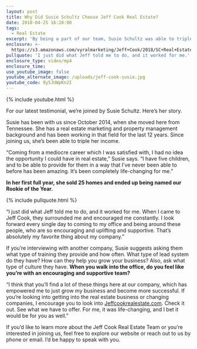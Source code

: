 ```yaml
---
layout: post
title: Why Did Susie Schultz Choose Jeff Cook Real Estate?
date: 2018-04-25 16:28:00
tags:
  - Real Estate
excerpt: 'By being a part of our team, Susie Schultz was able to triple her income.'
enclosure: >-
  https://s3.amazonaws.com/vyralmarketing/Jeff+Cook/2018/SC+Real+Estate+Agent-+Why+Did+Susie+Schultz+Choose+Jeff+Cook+Real+Estate%253F.mp4
pullquote: 'I just did what Jeff told me to do, and it worked for me.'
enclosure_type: video/mp4
enclosure_time:
use_youtube_image: false
youtube_alternate_image: /uploads/jeff-cook-susie.jpg
youtube_code: 9y5JUWpKn2I
---
```


{% include youtube.html %}

For our latest testimonial, we’re joined by Susie Schultz. Here’s her story.

Susie has been with us since October 2014, when she moved here from Tennessee. She has a real estate marketing and property management background and has been working in that field for the last 12 years. Since joining us, she’s been able to triple her income.

“Coming from a mediocre career which I was satisfied with, I had no idea the opportunity I could have in real estate,” Susie says. “I have five children, and to be able to provide for them in a way that I’ve never been able to before has been amazing. It’s been completely life-changing for me.”

**In her first full year, she sold 25 homes and ended up being named our Rookie of the Year.**

{% include pullquote.html %}

“I just did what Jeff told me to do, and it worked for me. When I came to Jeff Cook, they surrounded me and encouraged me constantly. I look forward every single day to coming to my office and being around these people, who are so encouraging and uplifting and supportive. That’s absolutely my favorite thing about my company.”

If you’re interviewing with another company, Susie suggests asking them what type of training they provide and how often. What type of lead system do they have? How can they help you grow your business? Also, ask what type of culture they have. **When you walk into the office, do you feel like you’re with an encouraging and supportive team?**

“I think that you’ll find a lot of these things here at our company, which has empowered me to just grow my business and become more successful. If you’re looking into getting into the real estate business or changing companies, I encourage you to look into [Jeffcookrealestate.com](http://www.Jeffcookrealestate.com). Check it out. See what we have to offer. For me, it was life-changing, and I bet it would be for you as well.”

If you’d like to learn more about the Jeff Cook Real Estate Team or you’re interested in joining us, feel free to explore our website or reach out to us by phone or email. I’d be happy to speak with you.